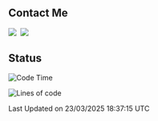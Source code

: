 ## Contact Me
<a href="https://instagram.com/_hongrok"><img src="https://img.shields.io/badge/Instagram-E4405F?style=for-the-badge&logo=Instagram&logoColor=white"/></a>&nbsp;
<img src="https://img.shields.io/badge/HongRok @hlog2e-5865F2?style=for-the-badge&logo=Discord&logoColor=white"/>&nbsp;

## Status

<!--START_SECTION:waka-->
![Code Time](http://img.shields.io/badge/Code%20Time-857%20hrs%2036%20mins-blue)

![Lines of code](https://img.shields.io/badge/From%20Hello%20World%20I%27ve%20Written-638.8%20thousand%20lines%20of%20code-blue)


 Last Updated on 23/03/2025 18:37:15 UTC
<!--END_SECTION:waka-->

